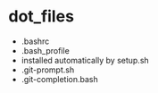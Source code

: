 # dot_files

- .bashrc
- .bash_profile
- installed automatically by setup.sh
 - .git-prompt.sh
 - .git-completion.bash
